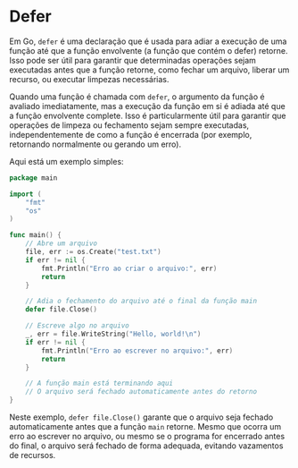 # Defer

Em Go, `defer` é uma declaração que é usada para adiar a execução de uma função até que a função envolvente (a função que contém o defer) retorne. Isso pode ser útil para garantir que determinadas operações sejam executadas antes que a função retorne, como fechar um arquivo, liberar um recurso, ou executar limpezas necessárias.

Quando uma função é chamada com `defer`, o argumento da função é avaliado imediatamente, mas a execução da função em si é adiada até que a função envolvente complete. Isso é particularmente útil para garantir que operações de limpeza ou fechamento sejam sempre executadas, independentemente de como a função é encerrada (por exemplo, retornando normalmente ou gerando um erro).

Aqui está um exemplo simples:

```go
package main

import (
	"fmt"
	"os"
)

func main() {
	// Abre um arquivo
	file, err := os.Create("test.txt")
	if err != nil {
		fmt.Println("Erro ao criar o arquivo:", err)
		return
	}

	// Adia o fechamento do arquivo até o final da função main
	defer file.Close()

	// Escreve algo no arquivo
	_, err = file.WriteString("Hello, world!\n")
	if err != nil {
		fmt.Println("Erro ao escrever no arquivo:", err)
		return
	}

	// A função main está terminando aqui
	// O arquivo será fechado automaticamente antes do retorno
}
```

Neste exemplo, `defer file.Close()` garante que o arquivo seja fechado automaticamente antes que a função `main` retorne. Mesmo que ocorra um erro ao escrever no arquivo, ou mesmo se o programa for encerrado antes do final, o arquivo será fechado de forma adequada, evitando vazamentos de recursos.
